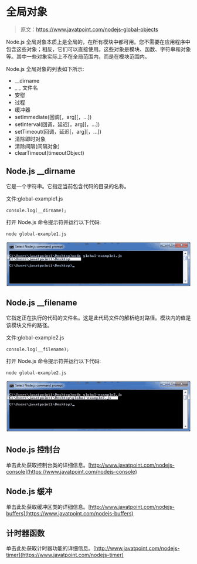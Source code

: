 # 全局对象

> 原文：<https://www.javatpoint.com/nodejs-global-objects>

Node.js 全局对象本质上是全局的，在所有模块中都可用。您不需要在应用程序中包含这些对象；相反，它们可以直接使用。这些对象是模块、函数、字符串和对象等。其中一些对象实际上不在全局范围内，而是在模块范围内。

Node.js 全局对象的列表如下所示:

*   __dirname
*   _ _ 文件名
*   安慰
*   过程
*   缓冲器
*   setImmediate(回调[，arg][，...])
*   setInterval(回调，延迟[，arg][，...])
*   setTimeout(回调，延迟[，arg][，...])
*   清除即时对象
*   清除间隔(间隔对象)
*   clearTimeout(timeoutObject)

## Node.js __dirname

它是一个字符串。它指定当前包含代码的目录的名称。

文件:global-example1.js

```
console.log(__dirname); 

```

打开 Node.js 命令提示符并运行以下代码:

```
node global-example1.js 

```

![Node.js dirname example 1](img/ea3627bbfa035de03a51d0df4a249c27.png)

## Node.js __filename

它指定正在执行的代码的文件名。这是此代码文件的解析绝对路径。模块内的值是该模块文件的路径。

文件:global-example2.js

```
console.log(__filename); 

```

打开 Node.js 命令提示符并运行以下代码:

```
node global-example2.js 

```

![Node.js filename example 2](img/4f5341f75908b717c5db6343a7fac2b9.png)

## Node.js 控制台

单击此处获取控制台类的详细信息。[http://www.javatpoint.com/nodejs-console](https://www.javatpoint.com/nodejs-console)

## Node.js 缓冲

单击此处获取缓冲区类的详细信息。[http://www.javatpoint.com/nodejs-buffers](https://www.javatpoint.com/nodejs-buffers)

## 计时器函数

单击此处获取计时器功能的详细信息。[http://www.javatpoint.com/nodejs-timer](https://www.javatpoint.com/nodejs-timer)